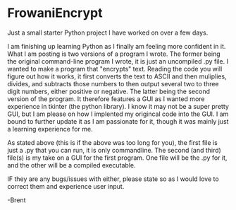 # FrowaniEncrypt
Just a small starter Python project I have worked on over a few days.

I am finishing up learning Python as I finally am feeling more confident in it. What I am posting is two versions of a program I wrote. The former being the original command-line program I wrote, it is just an uncompiled .py file. I wanted to make a program that "encrypts" text. Reading the code you will figure out how it works, it first converts the text to ASCII and then muliplies, divides, and subtracts those numbers to then output several two to three digit numbers, either positive or negative. The latter being the second version of the program. It therefore features a GUI as I wanted more experience in tkinter (the python library). I know it may not be a super pretty GUI, but I am please on how I implented my origincal code into the GUI. I am bound to further update it as I am passionate for it, though it was mainly just a learning experience for me.

As stated above (this is if the above was too long for you), the first file is just a .py that you can run, it is only commandline. The second (and third) file(s) is my take on a GUI for the first program. One file will be the .py for it, and the other will be a compiled executable. 

IF they are any bugs/issues with either, please state so as I would love to correct them and experience user input.

-Brent
